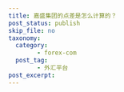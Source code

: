 ```yaml
---
title: 嘉盛集团的点差是怎么计算的？
post_status: publish
skip_file: no
taxonomy:
  category:
        - forex-com
  post_tag:
        - 外汇平台
post_excerpt: 
---
```

